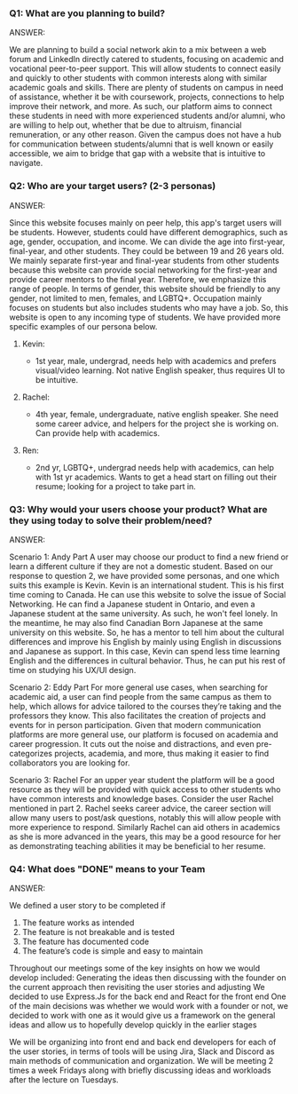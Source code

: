 ### Q1: What are you planning to build?

ANSWER:

We are planning to build a social network akin to a mix between a web forum and LinkedIn directly catered to students, focusing on academic and vocational peer-to-peer support. This will allow students to connect easily and quickly to other students with common interests along with similar academic goals and skills. There are plenty of students on campus in need of assistance, whether it be with coursework, projects, connections to help improve their network, and more. As such, our platform aims to connect these students in need with more experienced students and/or alumni, who are willing to help out, whether that be due to altruism, financial remuneration, or any other reason. Given the campus does not have a hub for communication between students/alumni that is well known or easily accessible, we aim to bridge that gap with a website that is intuitive to navigate.

### Q2: Who are your target users? (2-3 personas)

ANSWER:

Since this website focuses mainly on peer help, this app's target users will be students. However, students could have different demographics, such as age, gender, occupation, and income. We can divide the age into first-year, final-year, and other students. They could be between 19 and 26 years old. We mainly separate first-year and final-year students from other students because this website can provide social networking for the first-year and provide career mentors to the final year. Therefore, we emphasize this range of people. In terms of gender, this website should be friendly to any gender, not limited to men, females, and LGBTQ+. Occupation mainly focuses on students but also includes students who may have a job. So, this website is open to any incoming type of students. We have provided more specific examples of our persona below.


1) Kevin:
   - 1st year, male, undergrad, needs help with academics and prefers visual/video learning. Not native English speaker, thus requires UI to be intuitive.

2) Rachel:
    - 4th year, female, undergraduate, native english speaker. She need some career advice, and helpers for the project she is working on. Can provide help with academics.

3) Ren:
   - 2nd yr, LGBTQ+, undergrad needs help with academics, can help with 1st yr academics. Wants to get a head start on filling out their resume; looking for a project to take part in.

### Q3: Why would your users choose your product? What are they using today to solve their problem/need?

ANSWER:

Scenario 1:  Andy Part
A user may choose our product to find a new friend or learn a different culture if they are not a domestic student. Based on our response to question 2, we have provided some personas, and one which suits this example is Kevin. Kevin is an international student. This is his first time coming to Canada. He can use this website to solve the issue of Social Networking. He can find a Japanese student in Ontario, and even a Japanese student at the same university. As such, he won't feel lonely. In the meantime, he may also find Canadian Born Japanese at the same university on this website. So, he has a mentor to tell him about the cultural differences and improve his English by mainly using English in discussions and Japanese as support. In this case, Kevin can spend less time learning English and the differences in cultural behavior. Thus, he can put his rest of time on studying his UX/UI design.

Scenario 2:  Eddy Part
For more general use cases, when searching for academic aid, a user can find people from the same campus as them to help, which allows for advice tailored to the courses they’re taking and the professors they know. This also facilitates the creation of projects and events for in person participation. Given that modern communication platforms are more general use, our platform is focused on academia and career progression. It cuts out the noise and distractions, and even pre-categorizes projects, academia, and more, thus making it easier to find collaborators you are looking for.

Scenario 3: Rachel
For an upper year student the platform will be a good resource as they will be provided with quick access to other students who have common interests and knowledge bases. Consider the user Rachel mentioned in part 2. Rachel seeks career advice, the career section will allow many users to post/ask questions, notably this will allow people with more experience to respond. Similarly Rachel can aid others in academics as she is more advanced in the years, this may be a good resource for her as demonstrating teaching abilities it may be beneficial to her resume.

### Q4: What does "DONE" means to your Team 

ANSWER:

We defined a user story to be completed if
1) The feature works as intended
2) The feature is not breakable and is tested
3) The feature has documented code
4) The feature’s code is simple and easy to maintain

Throughout our meetings some of the key insights on how we would develop included:
Generating the ideas then discussing with the founder on the current approach then revisiting the user stories and adjusting
We decided to use Express.Js for the back end and React for the front end
One of the main decisions was whether we would work with a founder or not, we decided to work with one as it would give us a framework on the general ideas and allow us to hopefully develop quickly in the earlier stages
  
We will be organizing into front end and back end developers for each of the user stories, in terms of tools will be using Jira, Slack and Discord as main methods of communication and organization. We will be meeting 2 times a week Fridays along with briefly discussing ideas and workloads after the lecture on Tuesdays.
